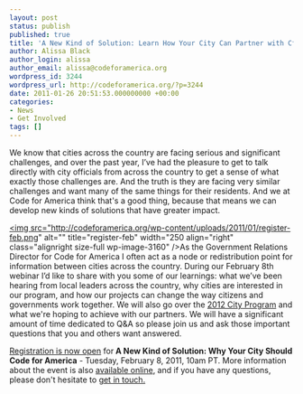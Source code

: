 ```yaml
---
layout: post
status: publish
published: true
title: 'A New Kind of Solution: Learn How Your City Can Partner with CfA'
author: Alissa Black
author_login: alissa
author_email: alissa@codeforamerica.org
wordpress_id: 3244
wordpress_url: http://codeforamerica.org/?p=3244
date: 2011-01-26 20:51:53.000000000 +00:00
categories:
- News
- Get Involved
tags: []
---
```

We know that cities across the country are facing serious and significant challenges, and over the past year, I’ve had the pleasure to get to talk directly with city officials from across the country to get a sense of  what exactly those challenges are. And the truth is they are facing very similar challenges and want many of the same things for their residents. And we at Code for America think that's a good thing, because that means we can develop new kinds of solutions that have greater impact.

<a href="https://oreilly.connectsolutions.com/cfa_city_webinar/event/registration.html"><img src="http://codeforamerica.org/wp-content/uploads/2011/01/register-feb.png" alt="" title="register-feb" width="250 align="right" class="alignright size-full wp-image-3160" /></a>As the Government Relations Director for Code for America I often act as a node or redistribution point for information between cities across the country. During our February 8th webinar I’d like to share with you some of our learnings: what we’ve been hearing from local leaders across the country, why cities are interested in our program, and how our projects can change the way citizens and governments work together. We will also go over the <a href="http://codeforamerica.org/cities">2012 City Program</a> and what we're hoping to achieve with our partners. We will have a significant amount of time dedicated to Q&amp;A so please join us and ask those important questions that you and others want answered.

<a href="https://oreilly.connectsolutions.com/cfa_city_webinar/event/registration.html">Registration is now open</a> for<strong> A New Kind of Solution: Why Your City Should Code for America</strong> - Tuesday, February 8, 2011, 10am PT. More information about the event is also <a href="http://codeforamerica.org/2012-city-webinar">available online</a>, and if you have any questions, please don't hesitate to <a href="mailto:alissa@codeforamerica.org">get in touch.</a>
